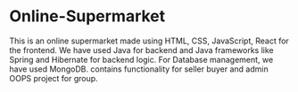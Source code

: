 # Online-Supermarket
This is an online supermarket made using HTML, CSS, JavaScript, React for the frontend. We have used Java for backend and Java frameworks like Spring and Hibernate for backend logic. For Database management, we have used MongoDB. 
contains functionality for seller buyer and admin
OOPS project for group.
